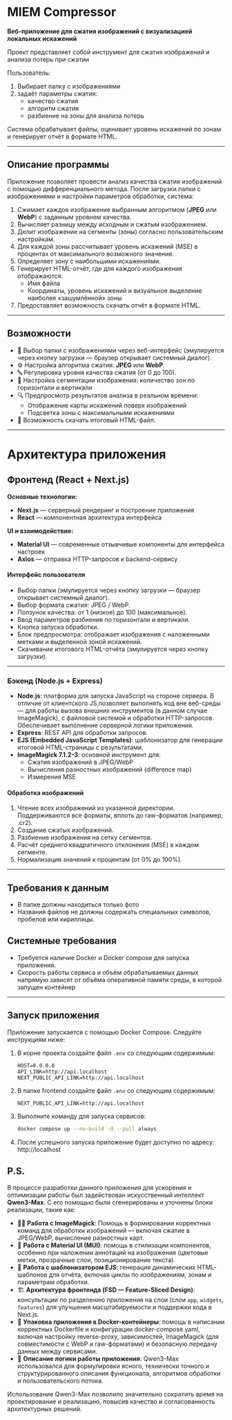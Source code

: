 # MIEM Compressor

**Веб-приложение для сжатия изображений с визуализацией локальных искажений**

Проект представляет собой инструмент для сжатия изображений и анализа потерь при сжатии

Пользователь:

1. Выбирает папку с изображениями
2. задаёт параметры сжатия:
    - качество сжатия
    - алгоритм сжатия
    - разбиение на зоны для анализа потерь

Система обрабатывает файлы, оценивает уровень искажений по зонам и генерирует отчёт в формате HTML.

---

## Описание программы

Приложение позволяет провести анализ качества сжатия изображений с помощью дифференциального метода. После загрузки папки с изображениями и настройки параметров обработки, система:

1. Сжимает каждое изображение выбранным алгоритмом (**JPEG** или **WebP**) с заданным уровнем качества.
2. Вычисляет разницу между исходным и сжатым изображением.
3. Делит изображение на сегменты (зоны) согласно пользовательским настройкам.
4. Для каждой зоны рассчитывает уровень искажений (MSE) в процентах от максимального возможного значения.
5. Определяет зону с наибольшими искажениями.
6. Генерирует HTML-отчёт, где для каждого изображения отображаются:
    - Имя файла
    - Координаты, уровень искажений и визуальное выделение наиболее «зашумлённой» зоны
7. Предоставляет возможность скачать отчёт в формате HTML.

---

## Возможности

-   📁 Выбор папки с изображениями через веб-интерфейс (эмулируется через кнопку загрузки — браузер открывает системный диалог).
-   ⚙️ Настройка алгоритма сжатия: **JPEG** или **WebP**.
-   🔤 Регулировка уровня качества сжатия (от 0 до 100).
-   🧩 Настройка сегментации изображения: количество зон по горизонтали и вертикали
-   🔍 Предпросмотр результатов анализа в реальном времени:
    -   Отображение карты искажений поверх изображений
    -   Подсветка зоны с максимальными искажениями
-   💾 Возможность скачать итоговый HTML-файл.

---

# Архитектура приложения

## Фронтенд (React + Next.js)

**Основные технологии:**

-   **Next.js** — серверный рендеринг и построение приложения
-   **React** — компонентная архитектура интерфейса

**UI и взаимодействие:**

-   **Material UI** — современные отзывчивые компоненты для интерфейса настроек
-   **Axios** — отправка HTTP-запросов к backend-сервису

#### Интерфейс пользователя

-   Выбор папки (эмулируется через кнопку загрузки — браузер открывает системный диалог).
-   Выбор формата сжатия: JPEG / WebP.
-   Ползунок качества: от 1 (низкое) до 100 (максимальное).
-   Ввод параметров разбиения по горизонтали и вертикали.
-   Кнопка запуска обработки.
-   Блок предпросмотра: отображает изображения с наложенными метками и выделенной зоной искажений.
-   Скачивание итогового HTML-отчёта (эмулируется через кнопку загрузки).

---

### Бэкенд (Node.js + Express)

-   **Node.js**: платформа для запуска JavaScript на стороне сервера. В отличие от клиентского JS,позволяет выполнять код вне веб-среды — для работы вызова внешних инструментов (в данном случае ImageMagick), с файловой системой и обработки HTTP-запросов. Обеспечивает выполнение серверной логики приложения.
-   **Express**: REST API для обработки запросов.
-   **EJS (Embedded JavaScript Templates)**: шаблонизатор для генерации итоговой HTML-страницы с результатами.
-   **ImageMagick 7.1.2-3**: основной инструмент для:
    -   Сжатия изображений в JPEG/WebP
    -   Вычисления разностных изображений (difference map)
    -   Измерения MSE

#### Обработка изображений

1. Чтение всех изображений из указанной директории. Поддерживаются все форматы, вплоть до raw-форматов (например, .cr2).
2. Создание сжатых изображений.
3. Разбиение изображения на сетку сегментов.
4. Расчёт среднего квадратичного отклонения (MSE) в каждом сегменте.
5. Нормализация значений к процентам (от 0% до 100%).

---

## Требования к данным

-   В папке должны находиться только фото
-   Названия файлов не должны содержать специальных символов, пробелов или кириллицы.

## Системные требования

-   Требуется наличие Docker и Docker compose для запуска приложения.
-   Скорость работы сервиса и объём обрабатываемых данных напрямую зависят от объёма оперативной памяти среды, в которой запущен контейнер

---

## Запуск приложения

Приложение запускается с помощью Docker Compose. Следуйте инструкциям ниже:

1. В корне проекта создайте файл `.env` со следующим содержимым:

    ```env
    HOST=0.0.0.0
    API_LINK=http://api.localhost
    NEXT_PUBLIC_API_LINK=http://api.localhost
    ```

1. В папке frontend создайте файл `.env` со следующим содержимым:

    ```env
    NEXT_PUBLIC_API_LINK=http://api.localhost
    ```

1. Выполните команду для запуска сервисов:

    ```bash
    docker compose up --no-build -d --pull always
    ```

1. После успешного запуска приложение будет доступно по адресу: http://localhost

## P.S.

В процессе разработки данного приложения для ускорения и оптимизации работы был задействован искусственный интеллект **Qwen3-Max**. С его помощью были сгенерированы и уточнены блоки реализации, такие как:

-   🧙‍♂️ **Работа с ImageMagick**: Помощь в формировании корректных команд для обработки изображений — включая сжатие в JPEG/WebP, вычисление разностных карт.
-   🎨 **Работа с Material UI (MUI)**: помощь в стилизации компонентов, особенно при наложении аннотаций на изображения (цветовые метки, прозрачные слои, позиционирование текста).
-   🧩 **Работа с шаблонизатором EJS**: генерация динамических HTML-шаблонов для отчёта, включая циклы по изображениям, зонам и параметрам обработки.
-   🏗️ **Архитектура фронтенда (FSD — Feature-Sliced Design)**: консультации по разделению приложения на слои (слои `app`, `widgets`, `features`) для улучшения масштабируемости и поддержки кода в Next.js.
-   🐳 **Упаковка приложения в Docker-контейнеры**: помощь в написании корректных Dockerfile и конфигурации docker-compose.yaml, включая настройку reverse-proxy, зависимостей, ImageMagick (для совместимости с WebP и raw-форматами) и безопасную передачу данных между сервисами.
-   📄 **Описание логики работы приложения**: Qwen3-Max использовался для формулировки ясного, технически точного и структурированного описания функционала, алгоритмов обработки и пользовательского потока.

Использование Qwen3-Max позволило значительно сократить время на проектирование и реализацию, повысив качество и согласованность архитектурных решений.

```

```
